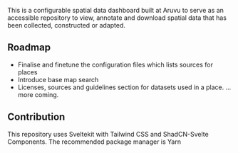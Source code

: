 This is a configurable spatial data dashboard built at Aruvu to serve as an accessible repository to view, annotate and download spatial data that has been collected, constructed or adapted.

## Roadmap

- Finalise and finetune the configuration files which lists sources for places
- Introduce base map search
- Licenses, sources and guidelines section for datasets used in a place.
  ... more coming.

## Contribution

This repository uses Sveltekit with Tailwind CSS and ShadCN-Svelte Components. The recommended package manager is Yarn
